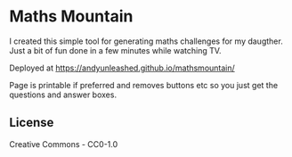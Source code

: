 # Maths Mountain
I created this simple tool for generating maths challenges for my daugther. 
Just a bit of fun done in a few minutes while watching TV.

Deployed at https://andyunleashed.github.io/mathsmountain/

Page is printable if preferred and removes buttons etc so you just get the questions and answer boxes.

## License
Creative Commons - CC0-1.0
